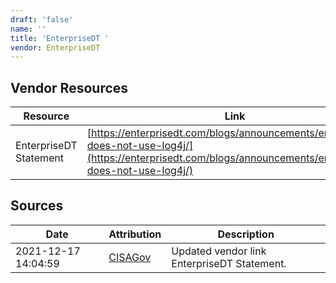 ```yaml
---
draft: 'false'
name: ''
title: 'EnterpriseDT '
vendor: EnterpriseDT
---
```


## Vendor Resources
| Resource | Link |
| --- | --- |
| EnterpriseDT Statement | [https://enterprisedt.com/blogs/announcements/enterprisedt-does-not-use-log4j/](https://enterprisedt.com/blogs/announcements/enterprisedt-does-not-use-log4j/) |



## Sources
| Date | Attribution | Description |
| --- | --- | --- |
| 2021-12-17 14:04:59 | [CISAGov](https://raw.githubusercontent.com/cisagov/log4j-affected-db/develop/README.md) | Updated vendor link EnterpriseDT Statement.  |
